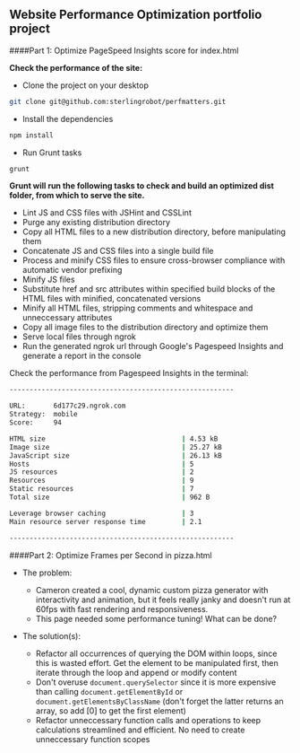## Website Performance Optimization portfolio project


####Part 1: Optimize PageSpeed Insights score for index.html

**Check the performance of the site:**

- Clone the project on your desktop
```bash
git clone git@github.com:sterlingrobot/perfmatters.git
```
- Install the dependencies
```bash
npm install
```

- Run Grunt tasks
```bash
grunt
```

**Grunt will run the following tasks to check and build an optimized dist folder,
from which to serve the site.**

- Lint JS and CSS files with JSHint and CSSLint
- Purge any existing distribution directory
- Copy all HTML files to a new distribution directory, before manipulating them
- Concatenate JS and CSS files into a single build file
- Process and minify CSS files to ensure cross-browser compliance with automatic vendor prefixing
- Minify JS files
- Substitute href and src attributes within specified build blocks of the HTML files with minified, concatenated versions
- Minify all HTML files, stripping comments and whitespace and unneccessary attributes
- Copy all image files to the distribution directory and optimize them
- Serve local files through ngrok
- Run the generated ngrok url through Google's Pagespeed Insights and generate a report in the console

Check the performance from Pagespeed Insights in the terminal:
```bash
--------------------------------------------------------

URL:       6d177c29.ngrok.com
Strategy:  mobile
Score:     94

HTML size                                  | 4.53 kB
Image size                                 | 25.27 kB
JavaScript size                            | 26.13 kB
Hosts                                      | 5
JS resources                               | 2
Resources                                  | 9
Static resources                           | 7
Total size                                 | 962 B

Leverage browser caching                   | 3
Main resource server response time         | 2.1

--------------------------------------------------------
```

####Part 2: Optimize Frames per Second in pizza.html

- The problem:
  * Cameron created a cool, dynamic custom pizza generator with interactivity and animation, but it feels really janky and doesn't run at 60fps with fast rendering and responsiveness.
  * This page needed some performance tuning!  What can be done?

- The solution(s):
  * Refactor all occurrences of querying the DOM within loops, since this is wasted effort.
    Get the element to be manipulated first, then iterate through the loop and append or modify content
  * Don't overuse `document.querySelector` since it is more expensive than calling `document.getElementById`
    or `document.getElementsByClassName` (don't forget the latter returns an array, so add [0] to get the
    first element)
  * Refactor unneccessary function calls and operations to keep calculations streamlined and efficient.  No
    need to create unneccessary function scopes



